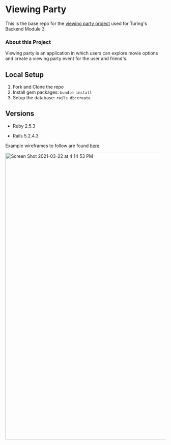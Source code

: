 # Viewing Party

This is the base repo for the [viewing party project](https://backend.turing.io/module3/projects/viewing_party) used for Turing's Backend Module 3.

### About this Project

Viewing party is an application in which users can explore movie options and create a viewing party event for the user and friend's.

## Local Setup

1. Fork and Clone the repo
2. Install gem packages: `bundle install`
3. Setup the database: `rails db:create`


## Versions

- Ruby 2.5.3

- Rails 5.2.4.3

Example wireframes to follow are found [here](https://backend.turing.io/module3/projects/viewing_party/wireframes)


<img width="901" alt="Screen Shot 2021-03-22 at 4 14 53 PM" src="https://user-images.githubusercontent.com/70593322/112065213-e2355c80-8b29-11eb-98d7-aa4f975926ef.png">

